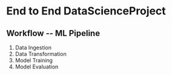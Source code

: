 # End to End DataScienceProject

## Workflow -- ML Pipeline

1. Data Ingestion
2. Data Transformation
3. Model Training
4. Model Evaluation
